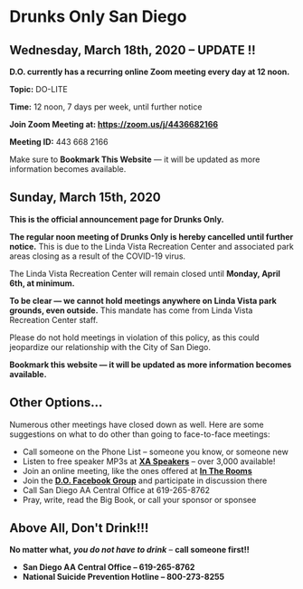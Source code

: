 # Drunks Only San Diego

## Wednesday, March 18th, 2020 – UPDATE !!

__D.O. currently has a recurring online Zoom meeting every day at 12 noon.__  

__Topic:__ DO-LITE

__Time:__ 12 noon, 7 days per week, until further notice

__Join Zoom Meeting at:  https://zoom.us/j/4436682166__

__Meeting ID:__ 443 668 2166

Make sure to __Bookmark This Website__ — it will be updated as more information becomes available.

## Sunday, March 15th, 2020

__This is the official announcement page for Drunks Only.__

__The regular noon meeting of Drunks Only is hereby cancelled until further notice.__  This is due to the Linda Vista Recreation Center and associated park areas closing as a result of the COVID-19 virus.  

The Linda Vista Recreation Center will remain closed until __Monday, April 6th, at minimum.__  

__To be clear — we cannot hold meetings anywhere on Linda Vista park grounds, even outside.__  This mandate has come from Linda Vista Recreation Center staff.  

Please do not hold meetings in violation of this policy, as this could jeopardize our relationship with the City of San Diego.

__Bookmark this website — it will be updated as more information becomes available.__

## Other Options...

Numerous other meetings have closed down as well.  Here are some suggestions on what to do other than going to face-to-face meetings:

- Call someone on the Phone List – someone you know, or someone new
- Listen to free speaker MP3s at __[XA Speakers](https://xa-speakers.org/pafiledb.php)__ – over 3,000 available!
- Join an online meeting, like the ones offered at __[In The Rooms](https://www.InTheRooms.com)__
- Join the __[D.O. Facebook Group](https://www.facebook.com/groups/drunksonly/)__ and participate in discussion there
- Call San Diego AA Central Office at 619-265-8762
- Pray, write, read the Big Book, or call your sponsor or sponsee

## Above All, Don't Drink!!!

__No matter what,__ **_you do not have to drink_** – __call someone first!!__
- __San Diego AA Central Office – 619-265-8762__
- __National Suicide Prevention Hotline – 800-273-8255__

